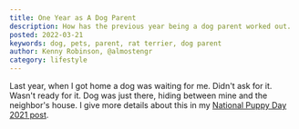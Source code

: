 ```yaml
---
title: One Year as A Dog Parent
description: How has the previous year being a dog parent worked out. 
posted: 2022-03-21
keywords: dog, pets, parent, rat terrier, dog parent
author: Kenny Robinson, @almostengr
category: lifestyle
---
```


Last year, when I got home a dog was waiting for me. Didn't ask for it. Wasn't ready for it. Dog was just there, 
hiding between mine and the neighbor's house. I give more details about this in my 
[National Puppy Day 2021 post](/lifestyle/2021.03.23-national-puppy-day). 

